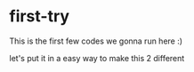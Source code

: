 # first-try
This is the first few codes we gonna run here :)


let's put it in a easy way to make this 2 different 

